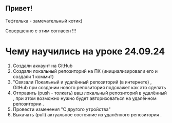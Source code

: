 ## Привет!

Тефтелька - замечательный котик)

Совершенно с этим согласен !!!


# Чему научились на уроке 24.09.24

1. Создали аккаунт на GitHub
2. Создали локальный репозиторий на ПК (инициализировали его и создали 1 коммит)
3. "Связали Локальный и удалённый репозиторий (в интернете) , GitHub при создании нового репозитория подскажет как это сделать 
4. Отправить (push - толкать) ваш локальный репозиторий в удалённый , при этом возможно нужно будет авторизоваться на удалённом репозитории .
5. Провести изменения "С другого утройства"
6. Выкачать (pull) актуальное состояние из удалённого репозитория .

